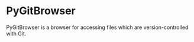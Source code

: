 # PyGitBrowser
 PyGitBrowser is a browser for accessing files which are version-controlled with Git.
